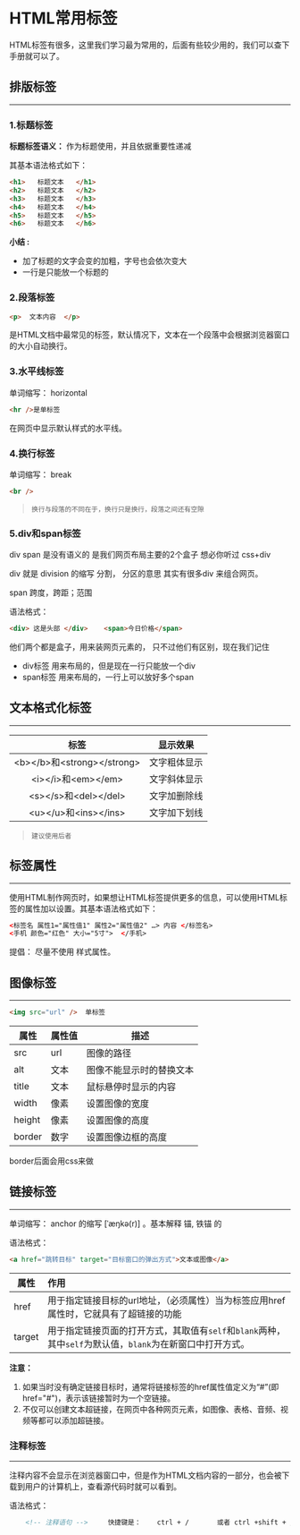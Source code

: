 # HTML常用标签

HTML标签有很多，这里我们学习最为常用的，后面有些较少用的，我们可以查下手册就可以了。 

## 排版标签

---

### 1.标题标签

**标题标签语义：**  作为标题使用，并且依据重要性递减

其基本语法格式如下：

```html
<h1>   标题文本   </h1>
<h2>   标题文本   </h2>
<h3>   标题文本   </h3>
<h4>   标题文本   </h4>
<h5>   标题文本   </h5>
<h6>   标题文本   </h6>
```

**小结 :**

- 加了标题的文字会变的加粗，字号也会依次变大
- 一行是只能放一个标题的

### 2.段落标签

```html
<p>  文本内容  </p>
```

是HTML文档中最常见的标签，默认情况下，文本在一个段落中会根据浏览器窗口的大小自动换行。

### 3.水平线标签

单词缩写：  horizontal  

```html
<hr />是单标签
```

 在网页中显示默认样式的水平线。

### 4.换行标签

单词缩写：  break 

```html
<br />
```

> ```notice
> 换行与段落的不同在于，换行只是换行，段落之间还有空隙
> ```

### 5.div和span标签

div   span    是没有语义的     是我们网页布局主要的2个盒子   想必你听过  css+div

div 就是  division  的缩写   分割， 分区的意思  其实有很多div 来组合网页。

span   跨度，跨距；范围    

语法格式：

```html
<div> 这是头部 </div>    <span>今日价格</span>
```

他们两个都是盒子，用来装网页元素的， 只不过他们有区别，现在我们记住

* div标签  用来布局的，但是现在一行只能放一个div
* span标签  用来布局的，一行上可以放好多个span



## 文本格式化标签

---

|              标签              | 显示效果     |
| :----------------------------: | ------------ |
| \<b>\</b>和\<strong>\</strong> | 文字粗体显示 |
|     \<i>\</i>和\<em>\</em>     | 文字斜体显示 |
|    \<s>\</s>和\<del>\</del>    | 文字加删除线 |
|    \<u>\</u>和\<ins>\</ins>    | 文字加下划线 |

> ```notice
> 建议使用后者
> ```



## 标签属性

---

使用HTML制作网页时，如果想让HTML标签提供更多的信息，可以使用HTML标签的属性加以设置。其基本语法格式如下：

```html
<标签名 属性1="属性值1" 属性2="属性值2" …> 内容 </标签名>
<手机 颜色="红色" 大小="5寸">  </手机>
```

提倡：   尽量不使用 样式属性。



## 图像标签

---

```html
<img src="url" />  单标签
```



| 属性   | 属性值 | 描述                     |
| ------ | ------ | ------------------------ |
| src    | url    | 图像的路径               |
| alt    | 文本   | 图像不能显示时的替换文本 |
| title  | 文本   | 鼠标悬停时显示的内容     |
| width  | 像素   | 设置图像的宽度           |
| height | 像素   | 设置图像的高度           |
| border | 数字   | 设置图像边框的高度       |

border后面会用css来做



## 链接标签

---

单词缩写：  anchor 的缩写  [ˈæŋkə(r)] 。基本解释 锚, 铁锚 的

语法格式：

```html
<a href="跳转目标" target="目标窗口的弹出方式">文本或图像</a>
```

| 属性   | 作用                                                         |
| ------ | :----------------------------------------------------------- |
| href   | 用于指定链接目标的url地址，（必须属性）当为标签应用href属性时，它就具有了超链接的功能 |
| target | 用于指定链接页面的打开方式，其取值有`self`和`blank`两种，其中`self`为默认值，`blank`为在新窗口中打开方式。 |

**注意：**

1. 如果当时没有确定链接目标时，通常将链接标签的href属性值定义为“#”(即href="#")，表示该链接暂时为一个空链接。
2. 不仅可以创建文本超链接，在网页中各种网页元素，如图像、表格、音频、视频等都可以添加超链接。



### 注释标签

---

注释内容不会显示在浏览器窗口中，但是作为HTML文档内容的一部分，也会被下载到用户的计算机上，查看源代码时就可以看到。

语法格式：

```html
    <!-- 注释语句 -->     快捷键是：    ctrl + /       或者 ctrl +shift + / 
```


